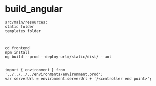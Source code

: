 # build_angular

	
	src/main/resources:
	static folder
	templates folder
	
	
	
	cd frontend
	npm install
	ng build --prod --deploy-url=/static/dist/ --aot
	
	
	import { environment } from '../../../../environments/environment.prod';
	var serverUrl = environment.serverUrl + '/<controller end point>';
	
